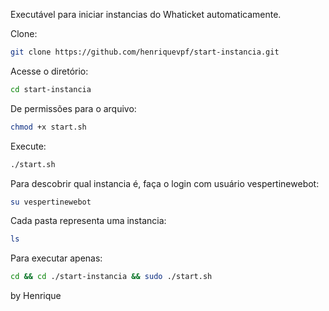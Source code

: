 Executável para iniciar instancias do Whaticket automaticamente.

Clone:

```bash
git clone https://github.com/henriquevpf/start-instancia.git
```

Acesse o diretório:

```bash
cd start-instancia
```

De permissões para o arquivo:

```bash
chmod +x start.sh
```

Execute:

```bash
./start.sh
```

Para descobrir qual instancia é, faça o login com usuário vespertinewebot:
```bash
su vespertinewebot
```

Cada pasta representa uma instancia:
```bash
ls
```

Para executar apenas:
```bash
cd && cd ./start-instancia && sudo ./start.sh
```

by Henrique
